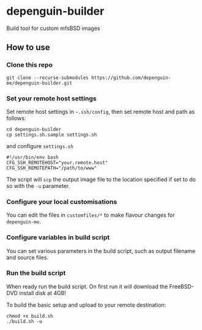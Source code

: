 # depenguin-builder

Build tool for custom mfsBSD images

## How to use

### Clone this repo
```
git clone --recurse-submodules https://github.com/depenguin-me/depenguin-builder.git
```

### Set your remote host settings
Set remote host settings in ```~.ssh/config```, then set remote host and path as follows:
```
cd depenguin-builder
cp settings.sh.sample settings.sh
```
and configure `settings.sh`
```
#!/usr/bin/env bash
CFG_SSH_REMOTEHOST="your.remote.host"
CFG_SSH_REMOTEPATH="/path/to/www"
```
The script will ```scp``` the output image file to the location specified if set to do so with the ```-u``` parameter.

### Configure your local customisations
You can edit the files in ```customfiles/*``` to make flavour changes for `depenguin-me`. 

### Configure variables in build script
You can set various parameters in the build script, such as output filename and source files.

### Run the build script
When ready run the build script. On first run it will download the FreeBSD-DVD install disk at 4GB!

To build the basic setup and upload to your remote destination:
```
chmod +x build.sh
./build.sh -u
```
